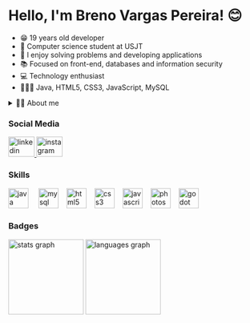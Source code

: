 # Hello, I'm Breno Vargas Pereira! 😊

- 😁 19 years old developer
- 🏫 Computer science student at USJT
- 🧠 I enjoy solving problems and developing applications
- 📚 Focused on front-end, databases and information security
- 💻 Technology enthusiast
- 🧑🏻‍💻 Java, HTML5, CSS3, JavaScript, MySQL

<details>
  <summary>🧑🏻 About me</summary>
        My passion for learning and exploring new knowledge has led me to delve into various fields since I began my studies in 2022. I am skilled in tools like Word, PowerPoint, and advanced Google tools, in addition to having a good command of Excel and intermediate knowledge in Photoshop. In the field of programming, I have intermediate knowledge in Java, MySQL, HTML5, CSS3, and JavaScript, which allows me to develop interesting solutions and projects. Furthermore, I am proficient in UML and the Notion note-taking application. I am always seeking challenges that can help me grow both academically and professionally, and I am excited to continue expanding my skills and contributing significantly to future projects.
</details>

### Social Media

<a href="https://www.linkedin.com/in/brenovargaspereira/" target="_blank">
  <img src="https://raw.githubusercontent.com/maurodesouza/profile-readme-generator/master/src/assets/icons/social/linkedin/default.svg" width="52" height="40" alt="linkedin logo"  />
</a>
<a href="https://www.instagram.com/breno.vargasp/" target="_blank">
  <img src="https://raw.githubusercontent.com/maurodesouza/profile-readme-generator/master/src/assets/icons/social/instagram/default.svg" width="52" height="40" alt="instagram logo"  />
</a>

### Skills

<img src="https://cdn.jsdelivr.net/gh/devicons/devicon/icons/java/java-original.svg" height="40" alt="java logo"  /> <img width="12" /> 
<img src="https://cdn.jsdelivr.net/gh/devicons/devicon/icons/mysql/mysql-original.svg" height="40" alt="mysql logo"  /><img width="12" />
<img src="https://cdn.jsdelivr.net/gh/devicons/devicon/icons/html5/html5-original.svg" height="40" alt="html5 logo"  /><img width="12" />
<img src="https://cdn.jsdelivr.net/gh/devicons/devicon/icons/css3/css3-original.svg" height="40" alt="css3 logo"  /><img width="12" />
<img src="https://cdn.jsdelivr.net/gh/devicons/devicon/icons/javascript/javascript-original.svg" height="40" alt="javascript logo"  /><img width="12" />
<img src="https://cdn.jsdelivr.net/gh/devicons/devicon/icons/photoshop/photoshop-plain.svg" height="40" alt="photoshop logo"  /><img width="12" />
<img src="https://cdn.jsdelivr.net/gh/devicons/devicon/icons/godot/godot-original.svg" height="40" alt="godot logo"  />

### Badges

  <img src="https://github-readme-stats.vercel.app/api?username=brenovargasp&hide_title=false&hide_rank=false&show_icons=true&include_all_commits=true&count_private=true&disable_animations=false&theme=synthwave&locale=en&hide_border=false&order=1" height="150" alt="stats graph"  />  
  <img src="https://github-readme-stats.vercel.app/api/top-langs?username=brenovargasp&locale=en&hide_title=false&layout=compact&card_width=320&langs_count=5&theme=synthwave&hide_border=false&order=2" height="150" alt="languages graph"  />
